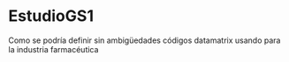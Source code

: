 # EstudioGS1
Como se podría definir sin ambigüedades códigos datamatrix usando para la industria farmacéutica
